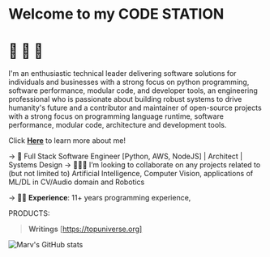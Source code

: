 # Welcome to my **CODE STATION** 

# 🦄 🦄 🦄

I'm an enthusiastic technical leader delivering software solutions for individuals and businesses with a strong focus on python programming, software performance, modular code, and developer tools, an engineering professional who is passionate about building robust systems to drive humanity's future and a contributor and maintainer of open-source projects with a strong focus on programming language runtime, software performance, modular code, architecture and development tools.

Click <b><a href="http://bit.ly/solomonmarvel97">Here</a></b> to learn more about me!

-> 🦄 Full Stack Software Engineer [Python, AWS, NodeJS] | Architect | Systems Design
-> 👩🏽‍💻 I’m looking to collaborate on any projects related to (but not limited to) Artificial Intelligence, Computer Vision, applications of ML/DL in CV/Audio domain and Robotics

-> 👷🏾 **Experience**: 11+ years programming experience,


PRODUCTS:

> **Writings** [https://topuniverse.org]

![Marv's GitHub stats](https://github-readme-stats.vercel.app/api?username=solomonmarvel97&count_private=true)



